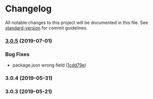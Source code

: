 # Changelog

All notable changes to this project will be documented in this file. See [standard-version](https://github.com/conventional-changelog/standard-version) for commit guidelines.

### [3.0.5](https://github.com/FEMessage/excel-it/compare/v3.0.4...v3.0.5) (2019-07-01)


### Bug Fixes

* package.json wrong field ([1cdd79e](https://github.com/FEMessage/excel-it/commit/1cdd79e))



### 3.0.4 (2019-05-31)



### 3.0.3 (2019-05-21)
